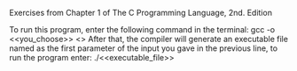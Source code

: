 Exercises from Chapter 1 of The C Programming Language, 2nd. Edition

To run this program, enter the following command in the terminal:
    gcc -o <<you_choose>> <<namefile>>
After that, the compiler will generate an executable file named as the first parameter of the input you gave in the previous line, to run the program enter:
    ./<<executable_file>>